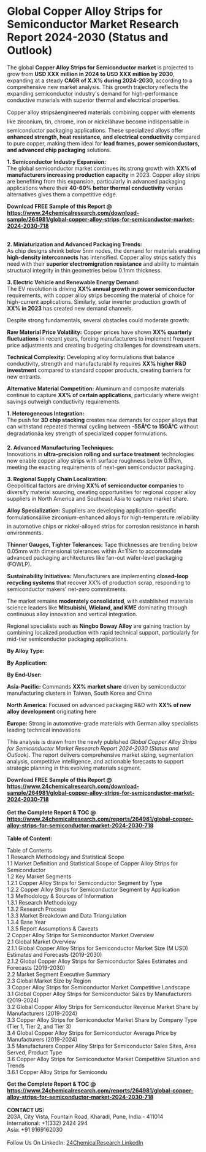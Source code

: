 <h1>Global Copper Alloy Strips for Semiconductor Market Research Report 2024-2030 (Status and Outlook)</h1><p>The global <strong>Copper Alloy Strips for Semiconductor market</strong> is projected to grow from <strong>USD XXX million in 2024 to USD XXX million by 2030</strong>, expanding at a steady <strong>CAGR of X.X% during 2024-2030</strong>, according to a comprehensive new market analysis. This growth trajectory reflects the expanding semiconductor industry's demand for high-performance conductive materials with superior thermal and electrical properties.</p><p>Copper alloy stripsâengineered materials combining copper with elements like zirconium, tin, chrome, iron or nickelâhave become indispensable in semiconductor packaging applications. These specialized alloys offer <strong>enhanced strength, heat resistance, and electrical conductivity</strong> compared to pure copper, making them ideal for <strong>lead frames, power semiconductors, and advanced chip packaging</strong> solutions.</p><p><strong>1. Semiconductor Industry Expansion:</strong><br>
The global semiconductor market continues its strong growth with <strong>XX% of manufacturers increasing production capacity</strong> in 2023. Copper alloy strips are benefiting from this expansion, particularly in advanced packaging applications where their <strong>40-60% better thermal conductivity</strong> versus alternatives gives them a competitive edge.</p><div><b>Download FREE Sample of this Report @ 
            <a href="https://www.24chemicalresearch.com/download-sample/264981/global-copper-alloy-strips-for-semiconductor-market-2024-2030-718">
            https://www.24chemicalresearch.com/download-sample/264981/global-copper-alloy-strips-for-semiconductor-market-2024-2030-718</a></b></div><br><p><strong>2. Miniaturization and Advanced Packaging Trends:</strong><br>
As chip designs shrink below 5nm nodes, the demand for materials enabling <strong>high-density interconnects</strong> has intensified. Copper alloy strips satisfy this need with their <strong>superior electromigration resistance</strong> and ability to maintain structural integrity in thin geometries below 0.1mm thickness.</p><p><strong>3. Electric Vehicle and Renewable Energy Demand:</strong><br>
The EV revolution is driving <strong>XX% annual growth in power semiconductor</strong> requirements, with copper alloy strips becoming the material of choice for high-current applications. Similarly, solar inverter production growth of <strong>XX% in 2023</strong> has created new demand channels.</p><p>Despite strong fundamentals, several obstacles could moderate growth:</p><p><strong>Raw Material Price Volatility:</strong> Copper prices have shown <strong>XX% quarterly fluctuations</strong> in recent years, forcing manufacturers to implement frequent price adjustments and creating budgeting challenges for downstream users.</p><p><strong>Technical Complexity:</strong> Developing alloy formulations that balance conductivity, strength and manufacturability requires <strong>XX% higher R&amp;D investment</strong> compared to standard copper products, creating barriers for new entrants.</p><p><strong>Alternative Material Competition:</strong> Aluminum and composite materials continue to capture <strong>XX% of certain applications</strong>, particularly where weight savings outweigh conductivity requirements.</p><p><strong>1. Heterogeneous Integration:</strong><br>
The push for <strong>3D chip stacking</strong> creates new demands for copper alloys that can withstand repeated thermal cycling between <strong>-55Â°C to 150Â°C</strong> without degradationâa key strength of specialized copper formulations.</p><p><strong>2. Advanced Manufacturing Techniques:</strong><br>
Innovations in <strong>ultra-precision rolling and surface treatment</strong> technologies now enable copper alloy strips with surface roughness below 0.1Î¼m, meeting the exacting requirements of next-gen semiconductor packaging.</p><p><strong>3. Regional Supply Chain Localization:</strong><br>
Geopolitical factors are driving <strong>XX% of semiconductor companies</strong> to diversify material sourcing, creating opportunities for regional copper alloy suppliers in North America and Southeast Asia to capture market share.</p><p><strong>Alloy Specialization:</strong> Suppliers are developing application-specific formulationsâlike zirconium-enhanced alloys for high-temperature reliability in automotive chips or nickel-alloyed strips for corrosion resistance in harsh environments.</p><p><strong>Thinner Gauges, Tighter Tolerances:</strong> Tape thicknesses are trending below 0.05mm with dimensional tolerances within Â±1Î¼m to accommodate advanced packaging architectures like fan-out wafer-level packaging (FOWLP).</p><p><strong>Sustainability Initiatives:</strong> Manufacturers are implementing <strong>closed-loop recycling systems</strong> that recover XX% of production scrap, responding to semiconductor makers' net-zero commitments.</p><p>The market remains <strong>moderately consolidated</strong>, with established materials science leaders like <strong>Mitsubishi, Wieland, and KME</strong> dominating through continuous alloy innovation and vertical integration.</p><p>Regional specialists such as <strong>Ningbo Boway Alloy</strong> are gaining traction by combining localized production with rapid technical support, particularly for mid-tier semiconductor packaging applications.</p><p><strong>By Alloy Type:</strong></p><p><strong>By Application:</strong></p><p><strong>By End-User:</strong></p><p><strong>Asia-Pacific:</strong> Commands <strong>XX% market share</strong> driven by semiconductor manufacturing clusters in Taiwan, South Korea and China</p><p><strong>North America:</strong> Focused on advanced packaging R&amp;D with <strong>XX% of new alloy development</strong> originating here</p><p><strong>Europe:</strong> Strong in automotive-grade materials with German alloy specialists leading technical innovations</p><p>This analysis is drawn from the newly published <em>Global Copper Alloy Strips for Semiconductor Market Research Report 2024-2030 (Status and Outlook)</em>. The report delivers comprehensive market sizing, segmentation analysis, competitive intelligence, and actionable forecasts to support strategic planning in this evolving materials segment.</p><div><b>Download FREE Sample of this Report @ 
            <a href="https://www.24chemicalresearch.com/download-sample/264981/global-copper-alloy-strips-for-semiconductor-market-2024-2030-718">
            https://www.24chemicalresearch.com/download-sample/264981/global-copper-alloy-strips-for-semiconductor-market-2024-2030-718</a></b></div><br><div><b>Get the Complete Report & TOC @ 
            <a href="https://www.24chemicalresearch.com/reports/264981/global-copper-alloy-strips-for-semiconductor-market-2024-2030-718">
            https://www.24chemicalresearch.com/reports/264981/global-copper-alloy-strips-for-semiconductor-market-2024-2030-718</a></b></div><br>
            <b>Table of Content:</b><p>Table of Contents<br />
1 Research Methodology and Statistical Scope<br />
1.1 Market Definition and Statistical Scope of Copper Alloy Strips for Semiconductor<br />
1.2 Key Market Segments<br />
1.2.1 Copper Alloy Strips for Semiconductor Segment by Type<br />
1.2.2 Copper Alloy Strips for Semiconductor Segment by Application<br />
1.3 Methodology & Sources of Information<br />
1.3.1 Research Methodology<br />
1.3.2 Research Process<br />
1.3.3 Market Breakdown and Data Triangulation<br />
1.3.4 Base Year<br />
1.3.5 Report Assumptions & Caveats<br />
2 Copper Alloy Strips for Semiconductor Market Overview<br />
2.1 Global Market Overview<br />
2.1.1 Global Copper Alloy Strips for Semiconductor Market Size (M USD) Estimates and Forecasts (2019-2030)<br />
2.1.2 Global Copper Alloy Strips for Semiconductor Sales Estimates and Forecasts (2019-2030)<br />
2.2 Market Segment Executive Summary<br />
2.3 Global Market Size by Region<br />
3 Copper Alloy Strips for Semiconductor Market Competitive Landscape<br />
3.1 Global Copper Alloy Strips for Semiconductor Sales by Manufacturers (2019-2024)<br />
3.2 Global Copper Alloy Strips for Semiconductor Revenue Market Share by Manufacturers (2019-2024)<br />
3.3 Copper Alloy Strips for Semiconductor Market Share by Company Type (Tier 1, Tier 2, and Tier 3)<br />
3.4 Global Copper Alloy Strips for Semiconductor Average Price by Manufacturers (2019-2024)<br />
3.5 Manufacturers Copper Alloy Strips for Semiconductor Sales Sites, Area Served, Product Type<br />
3.6 Copper Alloy Strips for Semiconductor Market Competitive Situation and Trends<br />
3.6.1 Copper Alloy Strips for Semicondu</p><div><b>Get the Complete Report & TOC @ 
            <a href="https://www.24chemicalresearch.com/reports/264981/global-copper-alloy-strips-for-semiconductor-market-2024-2030-718">
            https://www.24chemicalresearch.com/reports/264981/global-copper-alloy-strips-for-semiconductor-market-2024-2030-718</a></b></div><br><b>CONTACT US:</b><br>
            203A, City Vista, Fountain Road, Kharadi, Pune, India - 411014<br>
            International: +1(332) 2424 294<br>
            Asia: +91 9169162030 <br><br>
            Follow Us On LinkedIn: <a href="https://www.linkedin.com/company/24chemicalresearch/">24ChemicalResearch LinkedIn</a>